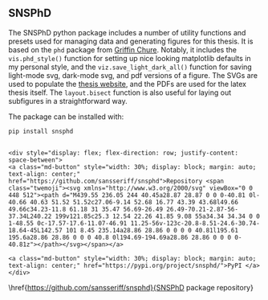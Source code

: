 ## SNSPhD

The SNSPhD python package includes a number of utility functions and presets used for managing data and generating figures for this thesis. It is based on the `phd` package from [Griffin Chure](https://github.com/gchure/phd#phd-1). Notably, it includes the `vis.phd_style()` function for setting up nice looking matplotlib defaults in my personal style, and the `viz.save_light_dark_all()` function for saving light-mode svg, dark-mode svg, and pdf versions of a figure. The SVGs are used to populate the [thesis website](https://snsphd.online), and the PDFs are used for the latex thesis itself. The `layout.bisect` function is also useful for laying out subfigures in a straightforward way.

The package can be installed with:

```bash
pip install snsphd
```

```{=html}

<div style="display: flex; flex-direction: row; justify-content: space-between">
<a class="md-button" style="width: 30%; display: block; margin: auto; text-align: center;" href="https://github.com/sansseriff/snsphd">Repository <span class="twemoji"><svg xmlns="http://www.w3.org/2000/svg" viewBox="0 0 448 512"><path d="M439.55 236.05 244 40.45a28.87 28.87 0 0 0-40.81 0l-40.66 40.63 51.52 51.52c27.06-9.14 52.68 16.77 43.39 43.68l49.66 49.66c34.23-11.8 61.18 31 35.47 56.69-26.49 26.49-70.21-2.87-56-37.34L240.22 199v121.85c25.3 12.54 22.26 41.85 9.08 55a34.34 34.34 0 0 1-48.55 0c-17.57-17.6-11.07-46.91 11.25-56v-123c-20.8-8.51-24.6-30.74-18.64-45L142.57 101 8.45 235.14a28.86 28.86 0 0 0 0 40.81l195.61 195.6a28.86 28.86 0 0 0 40.8 0l194.69-194.69a28.86 28.86 0 0 0 0-40.81z"></path></svg></span></a>

<a class="md-button" style="width: 30%; display: block; margin: auto; text-align: center;" href="https://pypi.org/project/snsphd/">PyPI </a>
</div>
```

<span class="latex">\href{https://github.com/sansseriff/snsphd}{SNSPhD package repository}</span>

<!-- <script src="../../chapter_06/code/section_05.js"></script> -->
